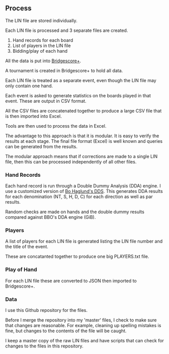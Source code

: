 ## Process

The LIN file are stored individually.

Each LIN file is processed and 3 separate files are created.

1. Hand records for each board
2. List of players in the LIN file
3. Bidding/play of each hand

All the data is put into [Bridgescore+](http://www.bridgescoreplus.com).

A tournament is created in Bridgescore+ to hold all data.

Each LIN file is treated as a separate event, even though the LIN file may only contain one hand.

Each event is asked to generate statistics on the boards played in that event. These are output in CSV format.

All the CSV files are concatenated together to produce a large CSV file that is then imported into Excel.

Tools are then used to process the data in Excel.

The advantage to this approach is that it is modular. It is easy to verify the results at each stage. The final file format (Excel) is well known and queries can be generated from the results.

The modular approach means that if corrections are made to a single LIN file, then this can be processed independently of all other files.

### Hand Records

Each hand record is run through a Double Dummy Analysis (DDA) engine.
I use a customized version of 
[Bo Haglund's DDS](http://privat.bahnhof.se/wb758135/).
This generates DDA results for each denomination (NT, S, H, D, C) for each direction as well as par results.

Random checks are made on hands and the double dummy results compared against BBO's DDA engine (GiB).

### Players
A list of players for each LIN file is generated listing the LIN file number and the title of the event.

These are concatanted together to produce one big PLAYERS.txt file.

### Play of Hand
For each LIN file these are converted to JSON then imported to Bridgescore+.

### Data
I use this Github repository for the files.

Before I merge the repository into my 'master' files, I check to make sure that changes are reasonable.
For example, cleaning up spelling mistakes is fine, but changes to the contents of the file will be caught.

I keep a master copy of the raw LIN files and have scripts that can check for changes to the files in this repository.
